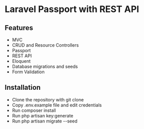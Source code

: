 # Laravel Passport with REST API

## Features

* MVC
* CRUD and Resource Controllers
* Passport
* REST API
* Eloquent
* Database migrations and seeds
* Form Validation

## Installation

* Clone the repository with git clone
* Copy .env.example file  and edit credentials 
* Run composer install
* Run php artisan key:generate
* Run php artisan migrate --seed
